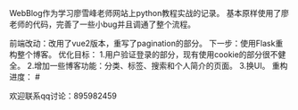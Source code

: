 WebBlog作为学习廖雪峰老师网站上python教程实战的记录。
基本原样使用了廖老师的代码，完善了一些小bug并且调通了整个流程。

前端改动：改用了vue2版本，重写了pagination的部分。
下一步：使用Flask重构整个博客。
优化目标：
	1.用户验证登录的部分，现有使用cookie的部分很不健全。
	2.增加一些博客功能：分类、标签、搜索和个人简介的页面。
	3.换UI。
重构进度：
	# 

欢迎联系qq讨论：895982459
